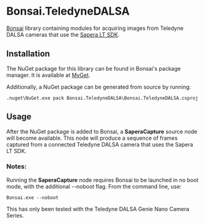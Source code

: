 # Bonsai.TeledyneDALSA
[Bonsai](http://www.open-ephys.org/bonsai/) library containing modules for acquiring images from Teledyne DALSA cameras that use the [Sapera LT SDK](http://www.teledynedalsa.com/imaging/products/software/sapera/).

## Installation
The NuGet package for this library can be found in Bonsai's package manager. It is available at [MyGet](https://www.myget.org/feed/bonsai-community/package/nuget/Bonsai.TeledyneDALSA).

Additionally, a NuGet package can be generated from source by running:

```batchfile
.nuget\NuGet.exe pack Bonsai.TeledyneDALSA\Bonsai.TeledyneDALSA.csproj
```

## Usage
After the NuGet package is added to Bonsai, a **SaperaCapture** source node will become available. This node will produce a sequence of frames captured from a connected Teledyne DALSA camera that uses the Sapera LT SDK.

### Notes:
Running the **SaperaCapture** node requires Bonsai to be launched in no boot mode, with the additional --noboot flag. From the command line, use:

`Bonsai.exe --noboot`

This has only been tested with the Teledyne DALSA Genie Nano Camera Series. 
